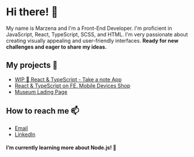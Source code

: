 # Hi there! 👋

My name is Marzena and I'm a Front-End Developer.
I'm proficient in JavaScript, React, TypeScript, SCSS, and HTML. I'm very passionate about creating visually appealing and user-friendly interfaces.
**Ready for new challenges and eager to share my ideas.**

## My projects 🔭 
- [WIP 🌱 React & TypeScript - Take a note App](https://github.com/Meg-Sowka/take_a_note)
- [React & TypeScript on FE. Mobile Devices Shop](https://github.com/PL-FE-MAY23-WebWeavers/product_catalog)
- [Museum Lading Page](https://github.com/Meg-Sowka/the_MET)

## How to reach me 📫
- [Email](mailto:marzena.sowka.dev@gmail.com)
- [LinkedIn](https://www.linkedin.com/in/marzena-sowka/)

####  I’m currently learning more about Node.js! 🌱

<!--
**Meg-Sowka/Meg-Sowka** is a ✨ _special_ ✨ repository because its `README.md` (this file) appears on your GitHub profile.
 - [React Todo App with TypeScript and API](link)
 
Here are some ideas to get you started:

- 🔭 I’m currently working on ...
- 🌱 I’m currently learning ...
- 👯 I’m looking to collaborate on ...
- 🤔 I’m looking for help with ...
- 💬 Ask me about ...
- 📫 How to reach me: ...
- 😄 Pronouns: ...
- ⚡ Fun fact: ...
-->
